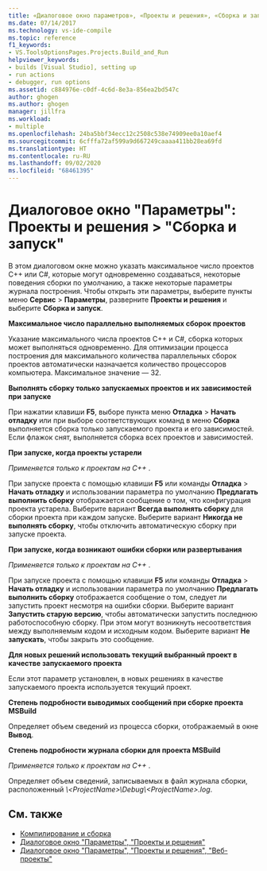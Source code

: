 ```yaml
---
title: «Диалоговое окно параметров», «Проекты и решения», «Сборка и запуск»
ms.date: 07/14/2017
ms.technology: vs-ide-compile
ms.topic: reference
f1_keywords:
- VS.ToolsOptionsPages.Projects.Build_and_Run
helpviewer_keywords:
- builds [Visual Studio], setting up
- run actions
- debugger, run options
ms.assetid: c884976e-c0df-4c6d-8e3a-856ea2bd547c
author: ghogen
ms.author: ghogen
manager: jillfra
ms.workload:
- multiple
ms.openlocfilehash: 24ba5bbf34ecc12c2508c538e74909ee0a10aef4
ms.sourcegitcommit: 6cfffa72af599a9d667249caaaa411bb28ea69fd
ms.translationtype: HT
ms.contentlocale: ru-RU
ms.lasthandoff: 09/02/2020
ms.locfileid: "68461395"
---
```

# <a name="options-dialog-box-projects-and-solutions--build-and-run"></a>Диалоговое окно "Параметры": Проекты и решения \> "Сборка и запуск"

В этом диалоговом окне можно указать максимальное число проектов C++ или C#, которые могут одновременно создаваться, некоторые поведения сборки по умолчанию, а также некоторые параметры журнала построения. Чтобы открыть эти параметры, выберите пункты меню **Сервис** > **Параметры**, разверните **Проекты и решения** и выберите **Сборка и запуск**.

**Максимальное число параллельно выполняемых сборок проектов**

Указание максимального числа проектов C++ и C#, сборка которых может выполняться одновременно. Для оптимизации процесса построения для максимального количества параллельных сборок проектов автоматически назначается количество процессоров компьютера. Максимальное значение — 32.

**Выполнять сборку только запускаемых проектов и их зависимостей при запуске**

При нажатии клавиши **F5**, выборе пункта меню **Отладка** > **Начать отладку** или при выборе соответствующих команд в меню **Сборка** выполняется сборка только запускаемого проекта и его зависимостей. Если флажок снят, выполняется сборка всех проектов и зависимостей.

**При запуске, когда проекты устарели**

*Применяется только к проектам на C++* .

При запуске проекта с помощью клавиши **F5** или команды **Отладка** > **Начать отладку** и использовании параметра по умолчанию **Предлагать выполнить сборку** отображается сообщение о том, что конфигурация проекта устарела. Выберите вариант **Всегда выполнять сборку** для сборки проекта при каждом запуске. Выберите вариант **Никогда не выполнять сборку**, чтобы отключить автоматическую сборку при запуске проекта.

**При запуске, когда возникают ошибки сборки или развертывания**

*Применяется только к проектам на C++* .

При запуске проекта с помощью клавиши **F5** или команды **Отладка** > **Начать отладку** и использовании параметра по умолчанию **Предлагать выполнить сборку** отображается сообщение о том, следует ли запустить проект несмотря на ошибки сборки. Выберите вариант **Запустить старую версию**, чтобы автоматически запустить последнюю работоспособную сборку. При этом могут возникнуть несоответствия между выполняемым кодом и исходным кодом. Выберите вариант **Не запускать**, чтобы закрыть это сообщение.

**Для новых решений использовать текущий выбранный проект в качестве запускаемого проекта**

Если этот параметр установлен, в новых решениях в качестве запускаемого проекта используется текущий проект.

**Степень подробности выводимых сообщений при сборке проекта MSBuild**

Определяет объем сведений из процесса сборки, отображаемый в окне **Вывод**.

**Степень подробности журнала сборки для проекта MSBuild**

*Применяется только к проектам на C++* .

Определяет объем сведений, записываемых в файл журнала сборки, расположенный *\\\<ProjectName>\Debug\\\<ProjectName>.log*.

## <a name="see-also"></a>См. также

- [Компилирование и сборка](../../ide/compiling-and-building-in-visual-studio.md)
- [Диалоговое окно "Параметры", "Проекты и решения"](projects-and-solutions-options-dialog-box.md)
- [Диалоговое окно "Параметры", "Проекты и решения", "Веб-проекты"](options-dialog-box-projects-and-solutions-web-projects.md)